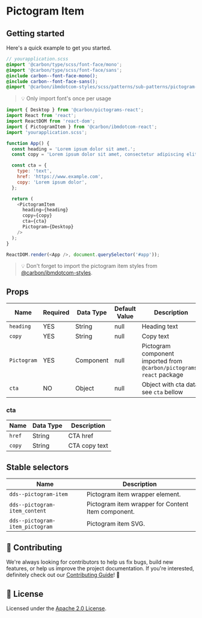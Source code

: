 # Pictogram Item

## Getting started

Here's a quick example to get you started.

```scss
// yourapplication.scss
@import '@carbon/type/scss/font-face/mono';
@import '@carbon/type/scss/font-face/sans';
@include carbon--font-face-mono();
@include carbon--font-face-sans();
@import '@carbon/ibmdotcom-styles/scss/patterns/sub-patterns/pictogram-item';
```

> 💡 Only import font's once per usage

```javascript
import { Desktop } from '@carbon/pictograms-react';
import React from 'react';
import ReactDOM from 'react-dom';
import { PictogramItem } from '@carbon/ibmdotcom-react';
import 'yourapplication.scss';

function App() {
  const heading = 'Lorem ipsum dolor sit amet.';
  const copy = 'Lorem ipsum dolor sit amet, consectetur adipiscing elit.';

  const cta = {
    type: 'text',
    href: 'https://www.example.com',
    copy: 'Lorem ipsum dolor',
  };

  return (
    <PictogramItem
      heading={heading}
      copy={copy}
      cta={cta}
      Pictogram={Desktop}
    />
  );
}

ReactDOM.render(<App />, document.querySelector('#app'));
```

> 💡 Don't forget to import the pictogram item styles from
> [@carbon/ibmdotcom-styles](https://github.com/carbon-design-system/ibm-dotcom-library/blob/master/packages/styles).

## Props

| Name        | Required | Data Type | Default Value | Description                                                          |
| ----------- | -------- | --------- | ------------- | -------------------------------------------------------------------- |
| `heading`   | YES      | String    | null          | Heading text                                                         |
| `copy`      | YES      | String    | null          | Copy text                                                            |
| `Pictogram` | YES      | Component | null          | Pictogram component imported from `@carbon/pictograms-react` package |
| `cta`       | NO       | Object    | null          | Object with cta data, see `cta` bellow                               |

### cta

| Name   | Data Type | Description   |
| ------ | --------- | ------------- |
| `href` | String    | CTA href      |
| `copy` | String    | CTA copy text |

## Stable selectors

| Name                            | Description                                        |
| ------------------------------- | -------------------------------------------------- |
| `dds--pictogram-item`           | Pictogram item wrapper element.                    |
| `dds--pictogram-item_content`   | Pictogram item wrapper for Content Item component. |
| `dds--pictogram-item_pictogram` | Pictogram item SVG.                                |

## 🙌 Contributing

We're always looking for contributors to help us fix bugs, build new features,
or help us improve the project documentation. If you're interested, definitely
check out our
[Contributing Guide](https://github.com/carbon-design-system/ibm-dotcom-library/blob/master/.github/CONTRIBUTING.md)!
👀

## 📝 License

Licensed under the
[Apache 2.0 License](https://github.com/carbon-design-system/ibm-dotcom-library/blob/master/LICENSE).
